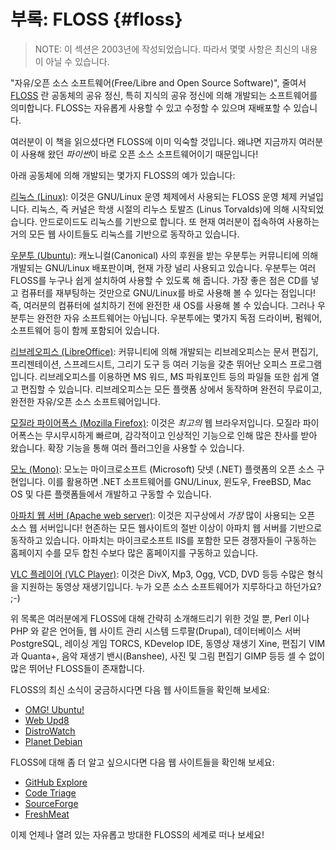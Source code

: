 # 부록: FLOSS {#floss}

> NOTE: 이 섹션은 2003년에 작성되었습니다. 따라서 몇몇 사항은 최신의 내용이 아닐 수 있습니다.

"자유/오픈 소스 소프트웨어(Free/Libre and Open Source Software)", 줄여서 [FLOSS](http://en.wikipedia.org/wiki/FLOSS) 란 공동체의 공유 정신, 특히 지식의 공유 정신에 의해 개발되는 소프트웨어를 의미합니다. FLOSS는 자유롭게 사용할 수 있고 수정할 수 있으며 재배포할 수 있습니다.

여러분이 이 책을 읽으셨다면 FLOSS에 이미 익숙할 것입니다. 왜냐면 지금까지 여러분이 사용해 왔던 *파이썬*이 바로 오픈 소스 소프트웨어이기 때문입니다!

아래 공동체에 의해 개발되는 몇가지 FLOSS의 예가 있습니다:

[리눅스 (Linux)](http://www.kernel.org): 이것은 GNU/Linux 운영 체제에서 사용되는 FLOSS 운영 체제 커널입니다. 리눅스, 즉 커널은 학생 시절의 리누스 토발즈 (Linus Torvalds)에 의해 시작되었습니다. 안드로이드도 리눅스를 기반으로 합니다. 또 현재 여러분이 접속하여 사용하는 거의 모든 웹 사이트들도 리눅스를 기반으로 동작하고 있습니다.

[우분투 (Ubuntu)](http://www.ubuntu.com): 캐노니컬(Canonical) 사의 후원을 받는 우분투는 커뮤니티에 의해 개발되는 GNU/Linux 배포판이며, 현재 가장 널리 사용되고 있습니다. 우분투는 여러 FLOSS를 누구나 쉽게 설치하여 사용할 수 있도록 해 줍니다. 가장 좋은 점은 CD를 넣고 컴퓨터를 재부팅하는 것만으로 GNU/Linux를 바로 사용해 볼 수 있다는 점입니다! 즉, 여러분의 컴퓨터에 설치하기 전에 완전한 새 OS를 사용해 볼 수 있습니다. 그러나 우분투는 완전한 자유 소프트웨어는 아닙니다. 우분투에는 몇가지 독점 드라이버, 펌웨어, 소프트웨어 등이 함께 포함되어 있습니다.

[리브레오피스 (LibreOffice)](http://www.libreoffice.org/): 커뮤니티에 의해 개발되는 리브레오피스는 문서 편집기, 프리젠테이션, 스프레드시트, 그리기 도구 등 여러 기능을 갖춘 뛰어난 오피스 프로그램입니다. 리브레오피스를 이용하면 MS 워드, MS 파워포인트 등의 파일들 또한 쉽게 열고 편집할 수 있습니다. 리브레오피스는 모든 플랫폼 상에서 동작하며 완전히 무료이고, 완전한 자유/오픈 소스 소프트웨어입니다.

[모질라 파이어폭스 (Mozilla Firefox)](http://www.mozilla.org/products/firefox): 이것은 _최고의_ 웹 브라우저입니다. 모질라 파이어폭스는 무시무시하게 빠르며, 감각적이고 인상적인 기능으로 인해 많은 찬사를 받아 왔습니다. 확장 기능을 통해 여러 플러그인을 사용할 수 있습니다.

[모노 (Mono)](http://www.mono-project.com): 모노는 마이크로소프트 (Microsoft) 닷넷 (.NET) 플랫폼의 오픈 소스 구현입니다. 이를 활용하면 .NET 소프트웨어를 GNU/Linux, 윈도우, FreeBSD, Mac OS 및 다른 플랫폼들에서 개발하고 구동할 수 있습니다.

[아파치 웹 서버 (Apache web server)](http://httpd.apache.org): 이것은 지구상에서 _가장_ 많이 사용되는 오픈 소스 웹 서버입니다! 현존하는 모든 웹사이트의 절반 이상이 아파치 웹 서버를 기반으로 동작하고 있습니다. 아파치는 마이크로소프트 IIS를 포함한 모든 경쟁자들이 구동하는 홈페이지 수를 모두 합친 수보다 많은 홈페이지를 구동하고 있습니다.

[VLC 플레이어 (VLC Player)](http://www.videolan.org/vlc/): 이것은 DivX, Mp3, Ogg, VCD, DVD 등등 수많은 형식을 지원하는 동영상 재생기입니다. 누가 오픈 소스 소프트웨어가 지루하다고 하던가요? ;-)

위 목록은 여러분에게 FLOSS에 대해 간략히 소개해드리기 위한 것일 뿐, Perl 이나 PHP 와 같은 언어들, 웹 사이트 관리 시스템 드루팔(Drupal), 데이터베이스 서버 PostgreSQL, 레이싱 게임 TORCS, KDevelop IDE, 동영상 재생기 Xine, 편집기 VIM 과 Quanta+, 음악 재생기 밴시(Banshee), 사진 및 그림 편집기 GIMP 등등 셀 수 없이 많은 뛰어난 FLOSS들이 존재합니다.

FLOSS의 최신 소식이 궁금하시다면 다음 웹 사이트들을 확인해 보세요:

- [OMG! Ubuntu!](http://www.omgubuntu.co.uk/)
- [Web Upd8](http://www.webupd8.org/)
- [DistroWatch](http://www.distrowatch.com)
- [Planet Debian](http://planet.debian.org/)

FLOSS에 대해 좀 더 알고 싶으시다면 다음 웹 사이트들을 확인해 보세요:

- [GitHub Explore](http://github.com/explore)
- [Code Triage](http://www.codetriage.com/)
- [SourceForge](http://www.sourceforge.net)
- [FreshMeat](http://www.freshmeat.net)

이제 언제나 열려 있는 자유롭고 방대한 FLOSS의 세계로 떠나 보세요!
